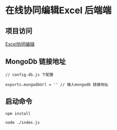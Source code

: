 # 在线协同编辑Excel 后端端


## 项目访问

[Excel协同编辑](http://blog.sixk.top)

## MongoDb 链接地址
```
// config.db.js 下配置

exports.mongodbUrl = '' // 输入mongodb 链接地址

```

## 启动命令
```
npm install

node ./index.js

```
